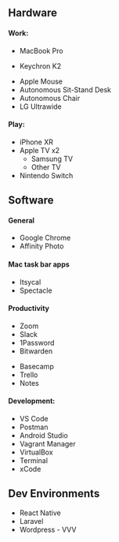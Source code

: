 ## Hardware

#### Work:
- MacBook Pro
* Keychron K2
- Apple Mouse
- Autonomous Sit-Stand Desk
- Autonomous Chair
- LG Ultrawide

#### Play:
- iPhone XR
- Apple TV x2
	- Samsung TV
	- Other TV
- Nintendo Switch

## Software

#### General
* Google Chrome
* Affinity Photo

#### Mac task bar apps
* Itsycal
* Spectacle

#### Productivity
- Zoom
- Slack
- 1Password
- Bitwarden
* Basecamp
* Trello
* Notes

#### Development:
* VS Code
* Postman
* Android Studio
* Vagrant Manager
* VirtualBox
* Terminal
* xCode

## Dev Environments
* React Native
* Laravel
* Wordpress - VVV



